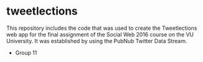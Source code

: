 # tweetlections
This repository includes the code that was used to create the Tweetlections web app for the final assignment of the Social Web 2016 course on the VU University. It was established by using the PubNub Twitter Data Stream.

- Group 11
